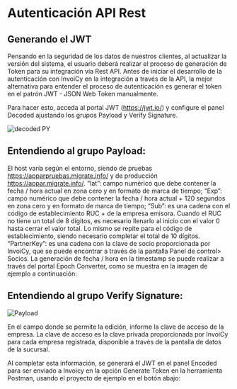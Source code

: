 # Autenticación API Rest

## Generando el JWT

Pensando en la seguridad de los datos de nuestros clientes, al actualizar la versión del sistema, el usuario deberá realizar el proceso de generación de Token para su integración vía Rest API. Antes de iniciar el desarrollo de la autenticación con InvoiCy en la integración a través de la API, la mejor alternativa para entender el proceso de autenticación es generar el token en el patrón JWT - JSON Web Token manualmente.

Para hacer esto, acceda al portal JWT (https://jwt.io/) y configure el panel Decoded ajustando los grupos Payload y Verify Signature.

![decoded PY](https://migrate-company.github.io/PortalInvoiCyArgentina/img/decoded_py.png)

## Entendiendo al grupo Payload:

El host varía según el entorno, siendo de pruebas https://apparpruebas.migrate.info/ y de producción https://appar.migrate.info/.
“Iat”: campo numérico que debe contener la fecha / hora actual en zona cero y en formato de marca de tiempo;
“Exp”: campo numérico que debe contener la fecha / hora actual + 120 segundos en zona cero y en formato de marca de tiempo;
“Sub”: es una cadena con el código de establecimiento RUC + de la empresa emisora. Cuando el RUC no tiene un total de 8 dígitos, es necesario llenarlo al inicio con el valor 0 hasta cerrar el valor total. Lo mismo se repite para el código de establecimiento, siendo necesario completar el total de 10 dígitos.
“PartnerKey”: es una cadena con la clave de socio proporcionada por InvoiCy, que se puede encontrar a través de la pantalla Panel de control> Socios.
La generación de fecha / hora en la timestamp se puede realizar a través del portal Epoch Converter, como se muestra en la imagen de ejemplo a continuación:

## Entendiendo al grupo Verify Signature:

![Payload](https://migrate-company.github.io/PortalInvoiCyArgentina/img/epoch_py.png)

En el campo donde se permite la edición, informe la clave de acceso de la empresa. La clave de acceso es la clave privada proporcionada por InvoiCy para cada empresa registrada, disponible a través de la pantalla de datos de la sucursal.

Al completar esta información, se generará el JWT en el panel Encoded para ser enviado a Invoicy en la opción Generate Token en la herramienta Postman, usando el proyecto de ejemplo en el botón abajo:

<div class="postman-run-button"
data-postman-action="collection/fork"
data-postman-visibility="public"
data-postman-var-1="11545214-e9cab45f-e5f8-42e6-b037-51ab888ae0b3"
data-postman-collection-url="entityId=11545214-e9cab45f-e5f8-42e6-b037-51ab888ae0b3&entityType=collection&workspaceId=47d53896-9f39-46ad-9e22-3317503e9120"></div>
<script type="text/javascript">
  (function (p,o,s,t,m,a,n) {
    !p[s] && (p[s] = function () { (p[t] || (p[t] = [])).push(arguments); });
    !o.getElementById(s+t) && o.getElementsByTagName("head")[0].appendChild((
      (n = o.createElement("script")),
      (n.id = s+t), (n.async = 1), (n.src = m), n
    ));
  }(window, document, "_pm", "PostmanRunObject", "https://run.pstmn.io/button.js"));
</script>